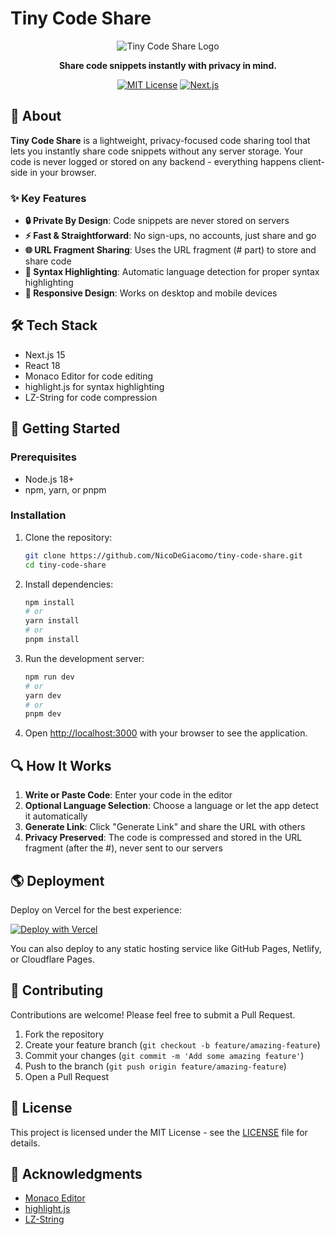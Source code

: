 # Tiny Code Share

<div align="center">

![Tiny Code Share Logo](https://github.com/NicoDeGiacomo/tiny-code-share/raw/main/src/app/favicon.ico)

**Share code snippets instantly with privacy in mind.**

[![MIT License](https://img.shields.io/badge/License-MIT-blue.svg)](LICENSE)
[![Next.js](https://img.shields.io/badge/Built%20with-Next.js-black)](https://nextjs.org/)

</div>

## 🚀 About

**Tiny Code Share** is a lightweight, privacy-focused code sharing tool that lets you instantly share code snippets without any server storage. Your code is never logged or stored on any backend - everything happens client-side in your browser.

### ✨ Key Features

- **🔒 Private By Design**: Code snippets are never stored on servers
- **⚡ Fast & Straightforward**: No sign-ups, no accounts, just share and go
- **🌐 URL Fragment Sharing**: Uses the URL fragment (# part) to store and share code
- **🎨 Syntax Highlighting**: Automatic language detection for proper syntax highlighting
- **📱 Responsive Design**: Works on desktop and mobile devices

## 🛠️ Tech Stack

- Next.js 15
- React 18
- Monaco Editor for code editing
- highlight.js for syntax highlighting
- LZ-String for code compression

## 🚦 Getting Started

### Prerequisites

- Node.js 18+
- npm, yarn, or pnpm

### Installation

1. Clone the repository:

   ```bash
   git clone https://github.com/NicoDeGiacomo/tiny-code-share.git
   cd tiny-code-share
   ```

2. Install dependencies:

   ```bash
   npm install
   # or
   yarn install
   # or
   pnpm install
   ```

3. Run the development server:

   ```bash
   npm run dev
   # or
   yarn dev
   # or
   pnpm dev
   ```

4. Open [http://localhost:3000](http://localhost:3000) with your browser to see the application.

## 🔍 How It Works

1. **Write or Paste Code**: Enter your code in the editor
2. **Optional Language Selection**: Choose a language or let the app detect it automatically
3. **Generate Link**: Click "Generate Link" and share the URL with others
4. **Privacy Preserved**: The code is compressed and stored in the URL fragment (after the #), never sent to our servers

## 🌎 Deployment

Deploy on Vercel for the best experience:

[![Deploy with Vercel](https://vercel.com/button)](https://vercel.com/new/clone?repository-url=https%3A%2F%2Fgithub.com%2FNicoDeGiacomo%2Ftiny-code-share)

You can also deploy to any static hosting service like GitHub Pages, Netlify, or Cloudflare Pages.

## 👥 Contributing

Contributions are welcome! Please feel free to submit a Pull Request.

1. Fork the repository
2. Create your feature branch (`git checkout -b feature/amazing-feature`)
3. Commit your changes (`git commit -m 'Add some amazing feature'`)
4. Push to the branch (`git push origin feature/amazing-feature`)
5. Open a Pull Request

## 📄 License

This project is licensed under the MIT License - see the [LICENSE](LICENSE) file for details.

## 🙏 Acknowledgments

- [Monaco Editor](https://microsoft.github.io/monaco-editor/)
- [highlight.js](https://highlightjs.org/)
- [LZ-String](https://github.com/pieroxy/lz-string)

